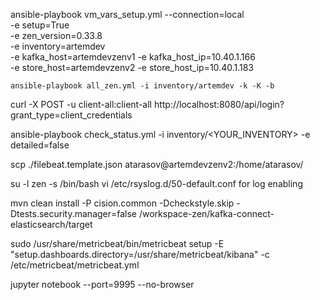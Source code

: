 ansible-playbook vm_vars_setup.yml --connection=local \
    -e setup=True \
    -e zen_version=0.33.8 \
    -e inventory=artemdev \
    -e kafka_host=artemdevzenv1 -e kafka_host_ip=10.40.1.166 \
    -e store_host=artemdevzenv2 -e store_host_ip=10.40.1.183

    ansible-playbook all_zen.yml -i inventory/artemdev -k -K -b


curl -X POST -u client-all:client-all http://localhost:8080/api/login?grant_type=client_credentials


ansible-playbook check_status.yml -i inventory/<YOUR_INVENTORY> -e detailed=false


scp ./filebeat.template.json atarasov@artemdevzenv2:/home/atarasov/

su -l zen -s /bin/bash
vi /etc/rsyslog.d/50-default.conf for log enabling

mvn clean install -P cision.common -Dcheckstyle.skip -Dtests.security.manager=false
/workspace-zen/kafka-connect-elasticsearch/target

sudo /usr/share/metricbeat/bin/metricbeat setup -E "setup.dashboards.directory=/usr/share/metricbeat/kibana" -c /etc/metricbeat/metricbeat.yml 

jupyter notebook --port=9995 --no-browser
